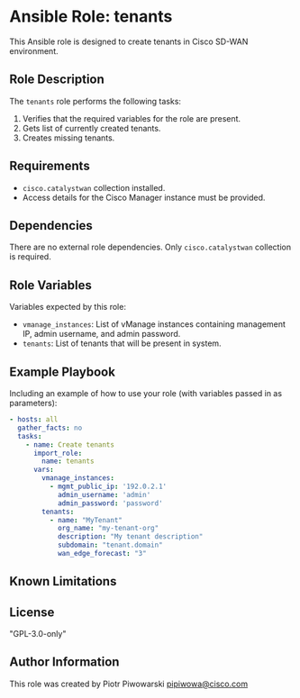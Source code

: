 # Ansible Role: tenants

This Ansible role is designed to create tenants in Cisco SD-WAN environment.

## Role Description

The `tenants` role performs the following tasks:

1. Verifies that the required variables for the role are present.
2. Gets list of currently created tenants.
3. Creates missing tenants.

## Requirements

- `cisco.catalystwan` collection installed.
- Access details for the Cisco Manager instance must be provided.

## Dependencies

There are no external role dependencies. Only `cisco.catalystwan` collection is required.

## Role Variables

Variables expected by this role:

- `vmanage_instances`: List of vManage instances containing management IP, admin username, and admin password.
- `tenants`: List of tenants that will be present in system.

## Example Playbook

Including an example of how to use your role (with variables passed in as parameters):

```yaml
- hosts: all
  gather_facts: no
  tasks:
    - name: Create tenants
      import_role:
        name: tenants
      vars:
        vmanage_instances:
          - mgmt_public_ip: '192.0.2.1'
            admin_username: 'admin'
            admin_password: 'password'
        tenants:
          - name: "MyTenant"
            org_name: "my-tenant-org"
            description: "My tenant description"
            subdomain: "tenant.domain"
            wan_edge_forecast: "3"
```

## Known Limitations


## License

"GPL-3.0-only"

## Author Information

This role was created by Piotr Piwowarski <pipiwowa@cisco.com>
